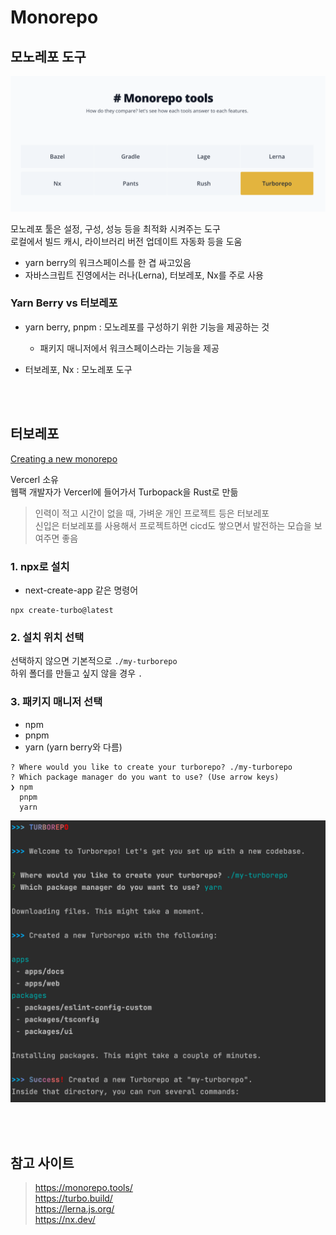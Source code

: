 # Monorepo

## 모노레포 도구 

![](../Images/monorepo-tool.png)

모노레포 툴은 설정, 구성, 성능 등을 최적화 시켜주는 도구  
로컬에서 빌드 캐시, 라이브러리 버전 업데이트 자동화 등을 도움 

* yarn berry의 워크스페이스를 한 겹 싸고있음 
* 자바스크립트 진영에서는 러나(Lerna), 터보레포, Nx를 주로 사용 

### Yarn Berry vs 터보레포 

* yarn berry, pnpm : 모노레포를 구성하기 위한 기능을 제공하는 것
  * 패키지 매니저에서 워크스페이스라는 기능을 제공

* 터보레포, Nx : 모노레포 도구 

<br><br>

## 터보레포 

[Creating a new monorepo](https://turbo.build/repo/docs/getting-started/create-new)

Vercerl 소유  
웹팩 개발자가 Vercerl에 들어가서 Turbopack을 Rust로 만듦  

> 인력이 적고 시간이 없을 때, 가벼운 개인 프로젝트 등은 터보레포  
> 신입은 터보레포를 사용해서 프로젝트하면 cicd도 쌓으면서 발전하는 모습을 보여주면 좋음

### 1. npx로 설치

* next-create-app 같은 명령어  

```
npx create-turbo@latest
```

### 2. 설치 위치 선택

선택하지 않으면 기본적으로 `./my-turborepo`  
하위 폴더를 만들고 싶지 않을 경우 `.`

### 3. 패키지 매니저 선택

* npm
* pnpm
* yarn (yarn berry와 다름)

```
? Where would you like to create your turborepo? ./my-turborepo  
? Which package manager do you want to use? (Use arrow keys)  
❯ npm
  pnpm 
  yarn
```

![](../Images/turborepo.png)

<br><br>

## 참고 사이트

> https://monorepo.tools/  
> https://turbo.build/  
> https://lerna.js.org/  
> https://nx.dev/

